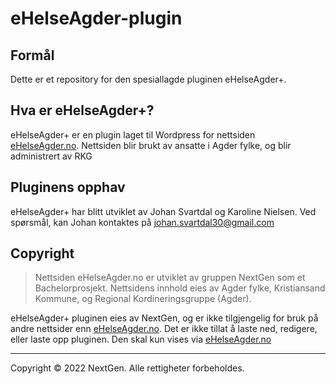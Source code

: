 # eHelseAgder-plugin
## Formål
Dette er et repository for den spesiallagde pluginen eHelseAgder+.

## Hva er eHelseAgder+?
eHelseAgder+ er en plugin laget til Wordpress for nettsiden [eHelseAgder.no](http://www.ehelseagder.no). Nettsiden blir brukt av ansatte i Agder fylke, og blir administrert av RKG

## Pluginens opphav
eHelseAgder+ har blitt utviklet av Johan Svartdal og Karoline Nielsen.
Ved spørsmål, kan Johan kontaktes på [johan.svartdal30@gmail.com](mailto:johan.svartdal30@gmail.com "Åpner mailprogrammet")

## Copyright
> Nettsiden eHelseAgder.no er utviklet av gruppen NextGen som et
Bachelorprosjekt. Nettsidens innhold eies av Agder fylke,
Kristiansand Kommune, og Regional Kordineringsgruppe (Agder).

eHelseAgder+ pluginen eies av NextGen, og er ikke tilgjengelig for bruk på
andre nettsider enn [eHelseAgder.no](http://www.ehelseagder.no).
Det er ikke tillat å laste ned, redigere, eller laste opp pluginen. 
Den skal kun vises via [eHelseAgder.no](http://www.ehelseagder.no)

***
Copyright © 2022 NextGen. Alle rettigheter forbeholdes.